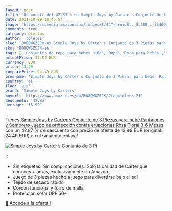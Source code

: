 ```yaml
---
layout: post
title: 'Descuento del 42.87 % en Simple Joys by Carter s Conjunto de 3 Pi'
date: 2021-10-09 10:46:57
image: 'https://m.media-amazon.com/images/I/41Y-hrnioBL._SL500_._SL400_.jpg'
comments: true
category: ofertas
author: 'tole.es'
slug: 'B08QW6Z5JK-es Simple Joys by Carter s Conjunto de 3 Piezas para bebé...'
sku: 'B08QW6Z5JK-es'
tags: [ 'Conjuntos de ropa para bebés niña','Ropa','Ropa para bebés','Ropa para bebés niña','bebé','simple joys by carters', ]
actualPrice: 13.99 EUR
currency: EUR
price: 13.99
comparePrice: 24.49 EUR
prodname: 'Simple Joys by Carter s Conjunto de 3 Piezas para bebé  Pantalones y Sombrero Juego de protección contra erupciones  Rosa  Floral  3-6 Meses'
country: 'es'
flag: '🇪🇸'
brand: 'Simple Joys by Carters'
buyurl: 'https://www.amazon.es/dp/B08QW6Z5JK/?tag=tolees-21'
descuento: '42.87'
average: '13.99'
---
```


Tienes [Simple Joys by Carter s Conjunto de 3 Piezas para bebé  Pantalones y Sombrero Juego de protección contra erupciones  Rosa  Floral  3-6 Meses](https://www.amazon.es/dp/B08QW6Z5JK/?tag=tolees-21) con un 42.87 % de descuento con precio de oferta de 13.99 EUR (original: 24.49 EUR) en el siguiente enlace!

[![Simple Joys by Carter s Conjunto de 3 Pi](https://m.media-amazon.com/images/I/41Y-hrnioBL._SL500_._SL400_.jpg)](https://www.amazon.es/dp/B08QW6Z5JK/?tag=tolees-21)

ℹ️:

- Sin etiquetas. Sin complicaciones. Solo la calidad de Carter que conoces + amas, exclusivamente en Amazon.
- Juego de 3 piezas hecho a juego para divertirse bajo el sol
- Tejido de secado rápido
- Cordón funcional y forro de malla
- Protección solar UPF 50+

[🛒 Accede a la oferta!!](https://www.amazon.es/dp/B08QW6Z5JK/?tag=tolees-21)

